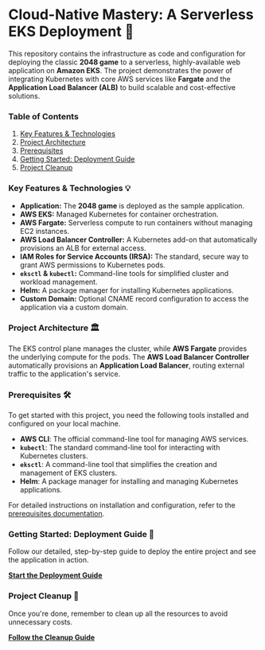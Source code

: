 # Cloud-Native Mastery: A Serverless EKS Deployment 🚀

This repository contains the infrastructure as code and configuration for deploying the classic **2048 game** to a serverless, highly-available web application on **Amazon EKS**. The project demonstrates the power of integrating Kubernetes with core AWS services like **Fargate** and the **Application Load Balancer (ALB)** to build scalable and cost-effective solutions.

### Table of Contents

1.  [Key Features & Technologies](#key-features--technologies-💡)
2.  [Project Architecture](#project-architecture-🏛️)
3.  [Prerequisites](#prerequisites-🛠️)
4.  [Getting Started: Deployment Guide](#getting-started-deployment-guide-🚀)
5.  [Project Cleanup](#project-cleanup-🧹)

### Key Features & Technologies 💡

* **Application:** The **2048 game** is deployed as the sample application.
* **AWS EKS:** Managed Kubernetes for container orchestration.
* **AWS Fargate:** Serverless compute to run containers without managing EC2 instances.
* **AWS Load Balancer Controller:** A Kubernetes add-on that automatically provisions an ALB for external access.
* **IAM Roles for Service Accounts (IRSA):** The standard, secure way to grant AWS permissions to Kubernetes pods.
* **`eksctl` & `kubectl`:** Command-line tools for simplified cluster and workload management.
* **Helm:** A package manager for installing Kubernetes applications.
* **Custom Domain:** Optional CNAME record configuration to access the application via a custom domain.

### Project Architecture 🏛️

The EKS control plane manages the cluster, while **AWS Fargate** provides the underlying compute for the pods. The **AWS Load Balancer Controller** automatically provisions an **Application Load Balancer**, routing external traffic to the application's service.


### Prerequisites 🛠️

To get started with this project, you need the following tools installed and configured on your local machine.

* **AWS CLI**: The official command-line tool for managing AWS services.
* **`kubectl`**: The standard command-line tool for interacting with Kubernetes clusters.
* **`eksctl`**: A command-line tool that simplifies the creation and management of EKS clusters.
* **Helm**: A package manager for installing and managing Kubernetes applications.

For detailed instructions on installation and configuration, refer to the [prerequisites documentation](./docs/prerequisites.md).

### Getting Started: Deployment Guide 🚀

Follow our detailed, step-by-step guide to deploy the entire project and see the application in action.

**[Start the Deployment Guide](./docs/deployment-guide.md)**

### Project Cleanup 🧹

Once you're done, remember to clean up all the resources to avoid unnecessary costs.

**[Follow the Cleanup Guide](./docs/cleanup.md)**
